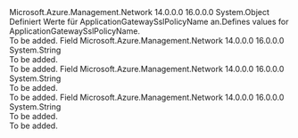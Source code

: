 <Type Name="ApplicationGatewaySslPolicyName" FullName="Microsoft.Azure.Management.Network.Models.ApplicationGatewaySslPolicyName">
  <TypeSignature Language="C#" Value="public static class ApplicationGatewaySslPolicyName" />
  <TypeSignature Language="ILAsm" Value=".class public auto ansi abstract sealed beforefieldinit ApplicationGatewaySslPolicyName extends System.Object" />
  <TypeSignature Language="DocId" Value="T:Microsoft.Azure.Management.Network.Models.ApplicationGatewaySslPolicyName" />
  <TypeSignature Language="VB.NET" Value="Public Class ApplicationGatewaySslPolicyName" />
  <TypeSignature Language="F#" Value="type ApplicationGatewaySslPolicyName = class" />
  <AssemblyInfo>
    <AssemblyName>Microsoft.Azure.Management.Network</AssemblyName>
    <AssemblyVersion>14.0.0.0</AssemblyVersion>
    <AssemblyVersion>16.0.0.0</AssemblyVersion>
  </AssemblyInfo>
  <Base>
    <BaseTypeName>System.Object</BaseTypeName>
  </Base>
  <Interfaces />
  <Docs>
    <summary>
            <span data-ttu-id="06c79-101">Definiert Werte für ApplicationGatewaySslPolicyName an.</span><span class="sxs-lookup"><span data-stu-id="06c79-101">Defines values for ApplicationGatewaySslPolicyName.</span></span>
            </summary>
    <remarks>To be added.</remarks>
  </Docs>
  <Members>
    <Member MemberName="AppGwSslPolicy20150501">
      <MemberSignature Language="C#" Value="public const string AppGwSslPolicy20150501;" />
      <MemberSignature Language="ILAsm" Value=".field public static literal string AppGwSslPolicy20150501" />
      <MemberSignature Language="DocId" Value="F:Microsoft.Azure.Management.Network.Models.ApplicationGatewaySslPolicyName.AppGwSslPolicy20150501" />
      <MemberSignature Language="VB.NET" Value="Public Const AppGwSslPolicy20150501 As String " />
      <MemberSignature Language="F#" Value="val mutable AppGwSslPolicy20150501 : string" Usage="Microsoft.Azure.Management.Network.Models.ApplicationGatewaySslPolicyName.AppGwSslPolicy20150501" />
      <MemberType>Field</MemberType>
      <AssemblyInfo>
        <AssemblyName>Microsoft.Azure.Management.Network</AssemblyName>
        <AssemblyVersion>14.0.0.0</AssemblyVersion>
        <AssemblyVersion>16.0.0.0</AssemblyVersion>
      </AssemblyInfo>
      <ReturnValue>
        <ReturnType>System.String</ReturnType>
      </ReturnValue>
      <Docs>
        <summary>To be added.</summary>
        <remarks>To be added.</remarks>
      </Docs>
    </Member>
    <Member MemberName="AppGwSslPolicy20170401">
      <MemberSignature Language="C#" Value="public const string AppGwSslPolicy20170401;" />
      <MemberSignature Language="ILAsm" Value=".field public static literal string AppGwSslPolicy20170401" />
      <MemberSignature Language="DocId" Value="F:Microsoft.Azure.Management.Network.Models.ApplicationGatewaySslPolicyName.AppGwSslPolicy20170401" />
      <MemberSignature Language="VB.NET" Value="Public Const AppGwSslPolicy20170401 As String " />
      <MemberSignature Language="F#" Value="val mutable AppGwSslPolicy20170401 : string" Usage="Microsoft.Azure.Management.Network.Models.ApplicationGatewaySslPolicyName.AppGwSslPolicy20170401" />
      <MemberType>Field</MemberType>
      <AssemblyInfo>
        <AssemblyName>Microsoft.Azure.Management.Network</AssemblyName>
        <AssemblyVersion>14.0.0.0</AssemblyVersion>
        <AssemblyVersion>16.0.0.0</AssemblyVersion>
      </AssemblyInfo>
      <ReturnValue>
        <ReturnType>System.String</ReturnType>
      </ReturnValue>
      <Docs>
        <summary>To be added.</summary>
        <remarks>To be added.</remarks>
      </Docs>
    </Member>
    <Member MemberName="AppGwSslPolicy20170401S">
      <MemberSignature Language="C#" Value="public const string AppGwSslPolicy20170401S;" />
      <MemberSignature Language="ILAsm" Value=".field public static literal string AppGwSslPolicy20170401S" />
      <MemberSignature Language="DocId" Value="F:Microsoft.Azure.Management.Network.Models.ApplicationGatewaySslPolicyName.AppGwSslPolicy20170401S" />
      <MemberSignature Language="VB.NET" Value="Public Const AppGwSslPolicy20170401S As String " />
      <MemberSignature Language="F#" Value="val mutable AppGwSslPolicy20170401S : string" Usage="Microsoft.Azure.Management.Network.Models.ApplicationGatewaySslPolicyName.AppGwSslPolicy20170401S" />
      <MemberType>Field</MemberType>
      <AssemblyInfo>
        <AssemblyName>Microsoft.Azure.Management.Network</AssemblyName>
        <AssemblyVersion>14.0.0.0</AssemblyVersion>
        <AssemblyVersion>16.0.0.0</AssemblyVersion>
      </AssemblyInfo>
      <ReturnValue>
        <ReturnType>System.String</ReturnType>
      </ReturnValue>
      <Docs>
        <summary>To be added.</summary>
        <remarks>To be added.</remarks>
      </Docs>
    </Member>
  </Members>
</Type>